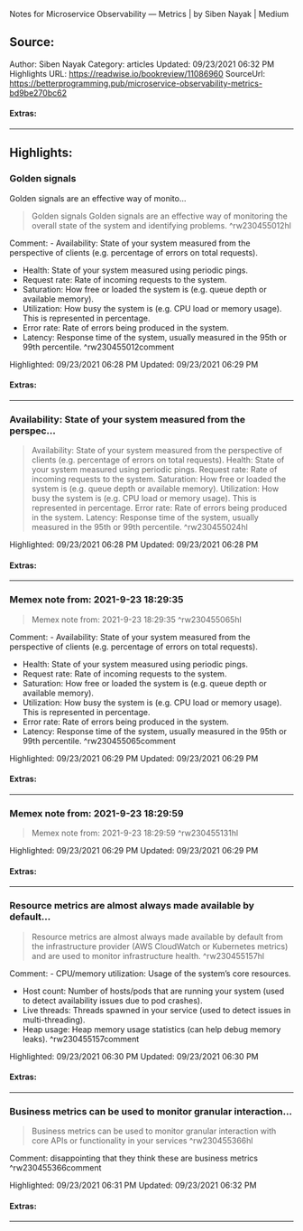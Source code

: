 Notes for Microservice Observability — Metrics | by Siben Nayak | Medium

## Source:
Author: Siben Nayak
Category: articles
Updated: 09/23/2021 06:32 PM
Highlights URL: https://readwise.io/bookreview/11086960
SourceUrl: https://betterprogramming.pub/microservice-observability-metrics-bd9be270bc62


#### Extras:




 
-----
 ## Highlights:

### Golden signals
Golden signals are an effective way of monito...
>Golden signals
Golden signals are an effective way of monitoring the overall state of the system and identifying problems. ^rw230455012hl

Comment: - Availability: State of your system measured from the perspective of clients (e.g. percentage of errors on total requests).
- Health: State of your system measured using periodic pings.
- Request rate: Rate of incoming requests to the system.
- Saturation: How free or loaded the system is (e.g. queue depth or available memory).
- Utilization: How busy the system is (e.g. CPU load or memory usage). This is represented in percentage.
- Error rate: Rate of errors being produced in the system.
- Latency: Response time of the system, usually measured in the 95th or 99th percentile. ^rw230455012comment

Highlighted: 09/23/2021 06:28 PM
Updated: 09/23/2021 06:29 PM


#### Extras:





------

### Availability: State of your system measured from the perspec...
>Availability: State of your system measured from the perspective of clients (e.g. percentage of errors on total requests).
Health: State of your system measured using periodic pings.
Request rate: Rate of incoming requests to the system.
Saturation: How free or loaded the system is (e.g. queue depth or available memory).
Utilization: How busy the system is (e.g. CPU load or memory usage). This is represented in percentage.
Error rate: Rate of errors being produced in the system.
Latency: Response time of the system, usually measured in the 95th or 99th percentile. ^rw230455024hl


Highlighted: 09/23/2021 06:28 PM
Updated: 09/23/2021 06:28 PM


#### Extras:





------

### Memex note from: 2021-9-23 18:29:35
>Memex note from: 2021-9-23 18:29:35 ^rw230455065hl

Comment: - Availability: State of your system measured from the perspective of clients (e.g. percentage of errors on total requests).
- Health: State of your system measured using periodic pings.
- Request rate: Rate of incoming requests to the system.
- Saturation: How free or loaded the system is (e.g. queue depth or available memory).
- Utilization: How busy the system is (e.g. CPU load or memory usage). This is represented in percentage.
- Error rate: Rate of errors being produced in the system.
- Latency: Response time of the system, usually measured in the 95th or 99th percentile. ^rw230455065comment

Highlighted: 09/23/2021 06:29 PM
Updated: 09/23/2021 06:29 PM


#### Extras:





------

### Memex note from: 2021-9-23 18:29:59
>Memex note from: 2021-9-23 18:29:59 ^rw230455131hl


Highlighted: 09/23/2021 06:29 PM
Updated: 09/23/2021 06:29 PM


#### Extras:





------

### Resource metrics are almost always made available by default...
>Resource metrics are almost always made available by default from the infrastructure provider (AWS CloudWatch or Kubernetes metrics) and are used to monitor infrastructure health. ^rw230455157hl

Comment: - CPU&#x2F;memory utilization: Usage of the system’s core resources.
- Host count: Number of hosts&#x2F;pods that are running your system (used to detect availability issues due to pod crashes).
- Live threads: Threads spawned in your service (used to detect issues in multi-threading).
- Heap usage: Heap memory usage statistics (can help debug memory leaks). ^rw230455157comment

Highlighted: 09/23/2021 06:30 PM
Updated: 09/23/2021 06:30 PM


#### Extras:





------

### Business metrics can be used to monitor granular interaction...
>Business metrics can be used to monitor granular interaction with core APIs or functionality in your services ^rw230455366hl

Comment: disappointing that they think these are business metrics ^rw230455366comment

Highlighted: 09/23/2021 06:31 PM
Updated: 09/23/2021 06:32 PM


#### Extras:





------

